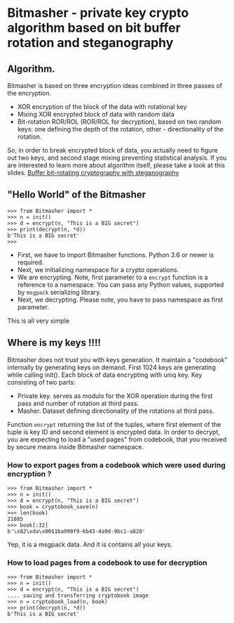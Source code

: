 # Bitmasher - private key crypto algorithm based on bit buffer rotation and steganography

## Algorithm.
  Bitmasher is based on three encryption ideas combined in three passes of the encryption.

  - XOR encryption of the block of the data with rotational key
  - Mixing XOR encrypted block of data with random data
  - Bit-rotation ROR/ROL (ROR/ROL for decryption), based on two random keys: one defining the depth of the rotation, other - directionality of the rotation.

  So, in order to break encrypted block of data, you actually need to figure out two keys, and second stage mixing preventing statistical analysis. If you are interested to learn more about algorithm itself, please take a look at this slides. [Buffer bit-rotating cryptography with steganography](https://www.slideshare.net/VladimirUlogov1/short-presentation-of-the-bitmasher-privatekey-encryption)

## "Hello World" of the Bitmasher

```
>>> from Bitmasher import *
>>> n = init()
>>> d = encrypt(n, "This is a BIG secret")
>>> print(decrypt(n, *d))
b'This is a BIG secret'
>>>
```
 - First, we have to import Bitmasher functions. Python 3.6 or newer is required.
 - Next, we initializing namespace for a crypto operations.
 - We are encrypting. Note, first parameter to a `encrypt` function is a reference to a namespace. You can pass any Python values, supported by `msgpack` serializing library.
 - Next, we decrypting. Please note, you have to pass namespace as first parameter.

 This is all very simple

## Where is my keys !!!!
  Bitmasher does not trust you with keys generation. It maintain a "codebook" internally by generating keys on demand. First 1024 keys are generating while calling init(). Each block of data encrypting with uniq key. Key consisting of two parts:
  - Private key. serves as modulo for the XOR operation during the first pass and number of rotation at third pass.
  - Masher. Dataset defining directionality of the rotations at third pass.

  Function `encrypt` returning the list of the tuples, where first element of the tuple is key ID and second element is encrypted data. In order to decrypt, you are expecting to load a "used pages" from codebook, that you received by secure means inside Bitmasher namespace.

### How to export pages from a codebook which were used during encryption ?

```
>>> from Bitmasher import *
>>> n = init()
>>> d = encrypt(n, "This is a BIG secret")
>>> book = cryptobook_save(n)
>>> len(book)
21085
>>> book[:32]
b'\x82\xda\x00$1ba990f9-6b43-4a9d-9bc1-a820'
```
  Yep, it is a msgpack data. And it is contains all your keys.

### How to load pages from a codebook to use for decryption

```
>>> from Bitmasher import *
>>> n = init()
>>> d = encrypt(n, "This is a BIG secret")
.... saving and transferring cryptobook image
>>> n = cryptobook_load(n, book)
>>> print(decrypt(n, *d))
b'This is a BIG secret'
```
